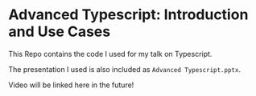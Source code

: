 # Advanced Typescript: Introduction and Use Cases
This Repo contains the code I used for my talk on Typescript.

The presentation I used is also included as `Advanced Typescript.pptx`.

Video will be linked here in the future!
